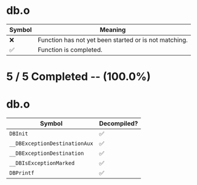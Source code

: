 # db.o
| Symbol | Meaning 
| ------------- | ------------- 
| :x: | Function has not yet been started or is not matching. 
| :white_check_mark: | Function is completed. 


# 5 / 5 Completed -- (100.0%)
# db.o
| Symbol | Decompiled? |
| ------------- | ------------- |
| `DBInit` | :white_check_mark: |
| `__DBExceptionDestinationAux` | :white_check_mark: |
| `__DBExceptionDestination` | :white_check_mark: |
| `__DBIsExceptionMarked` | :white_check_mark: |
| `DBPrintf` | :white_check_mark: |
